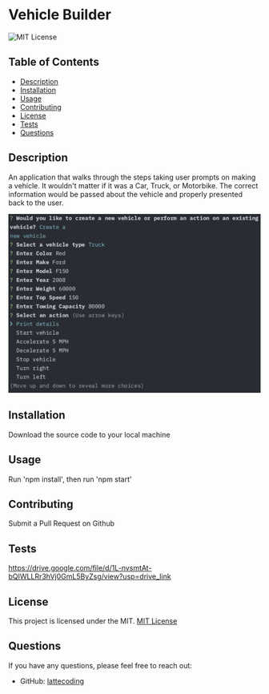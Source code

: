 # Vehicle Builder

![MIT License](https://img.shields.io/badge/License-MIT-yellow.svg)

## Table of Contents
- [Description](#description)
- [Installation](#installation)
- [Usage](#usage)
- [Contributing](#contributing)
- [License](#license)
- [Tests](#tests)
- [Questions](#questions)

## Description
An application that walks through the steps taking user prompts on making a vehicle. It wouldn't matter if it was a Car, Truck, or Motorbike. The correct information would be passed about the vehicle and properly presented back to the user.

![Vehicle Builder App](images/vehicle-builder-image.png)

## Installation
Download the source code to your local machine

## Usage
Run 'npm install', then run 'npm start'

## Contributing
Submit a Pull Request on Github

## Tests
https://drive.google.com/file/d/1L-nvsmtAt-bQIWLLRr3hVj0GmL5ByZsg/view?usp=drive_link

## License

This project is licensed under the MIT.
[MIT License](https://opensource.org/licenses/MIT)

## Questions
If you have any questions, please feel free to reach out:

- GitHub: [lattecoding](https://github.com/lattecoding)
